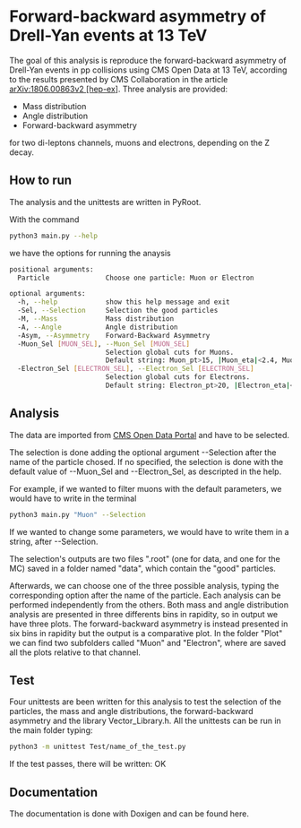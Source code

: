 # Forward-backward asymmetry of Drell-Yan events at 13 TeV 

The goal of this analysis is reproduce the forward-backward asymmetry of Drell-Yan events in pp collisions using CMS Open Data at 13 TeV, according to the results presented by CMS Collaboration in the article [arXiv:1806.00863v2 [hep-ex]](https://arxiv.org/abs/1806.00863v2).
Three analysis are provided:
  * Mass distribution
  * Angle distribution
  * Forward-backward asymmetry
    
for two di-leptons channels, muons and electrons, depending on the Z decay.

## How to run
The analysis and the unittests are written in PyRoot.

With the command 
```bash
python3 main.py --help
``` 
we have the options for running the anaysis
```bash  
positional arguments:
  Particle              Choose one particle: Muon or Electron

optional arguments:
  -h, --help            show this help message and exit
  -Sel, --Selection     Selection the good particles
  -M, --Mass            Mass distribution
  -A, --Angle           Angle distribution
  -Asym, --Asymmetry    Forward-Backward Asymmetry
  -Muon_Sel [MUON_SEL], --Muon_Sel [MUON_SEL]
                        Selection global cuts for Muons.
                        Default string: Muon_pt>15, |Muon_eta|<2.4, Muon_dxy<0.2, Muon_pfRelIso03_all<0.1, Muon_mediumId>0
  -Electron_Sel [ELECTRON_SEL], --Electron_Sel [ELECTRON_SEL]
                        Selection global cuts for Electrons.
                        Default string: Electron_pt>20, |Electron_eta|<2.4, Electron_pfRelIso03_all<0.15, Electron_cutBased>=3
```
## Analysis
The data are imported from [CMS Open Data Portal](https://opendata.cern.ch/) and have to be selected. 

The selection is done adding the optional argument --Selection after the name of the particle chosed. If no specified, the selection is done with the default value of --Muon_Sel and --Electron_Sel, as descripted in the help.

For example, if we wanted to filter muons with the default parameters, we would have to write in the terminal
```bash
python3 main.py "Muon" --Selection
```
If we wanted to change some parameters, we would have to write them in a string, after --Selection.

The selection's outputs are two files ".root" (one for data, and one for the MC) saved in a folder named "data", which contain the "good" particles.

Afterwards, we can choose one of the three possible analysis, typing the corresponding option after the name of the particle. Each analysis can be performed independently from the others.
Both mass and angle distribution analysis are presented in three differents bins in rapidity, so in output we have three plots. 
The forward-backward asymmetry is instead presented in six bins in rapidity but the output is a comparative plot. 
In the folder "Plot" we can find two subfolders called "Muon" and "Electron", where are saved all the plots relative to that channel. 

## Test
Four unittests are been written for this analysis to test the selection of the particles, the mass and angle distributions, the forward-backward asymmetry and the library Vector_Library.h. 
All the unittests can be run in the main folder typing:
```bash
python3 -m unittest Test/name_of_the_test.py
```
If the test passes, there will be written: OK

## Documentation
The documentation is done with Doxigen and can be found here.


